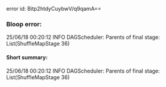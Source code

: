 error id: Bitp2htdyCuybwV/q9qamA==
### Bloop error:

25/06/18 00:20:12 INFO DAGScheduler: Parents of final stage: List(ShuffleMapStage 36)
#### Short summary: 

25/06/18 00:20:12 INFO DAGScheduler: Parents of final stage: List(ShuffleMapStage 36)